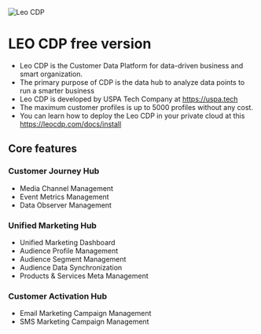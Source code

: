 ![Leo CDP](https://1.bp.blogspot.com/-ccfl_mxYUAM/X4VqsrVCM7I/AAAAAAAAHkU/4s-vV9tguNUb_Rvm85Lbrsi-K_I3pFP_ACLcBGAsYHQ/w1684-h1069-p-k-no-nu/data-flow-leo-cdp.png)

# LEO CDP free version
* Leo CDP is the Customer Data Platform for data-driven business and smart organization.
* The primary purpose of CDP is the data hub to analyze data points to run a smarter business
* Leo CDP is developed by USPA Tech Company at https://uspa.tech
* The maximum customer profiles is up to 5000 profiles without any cost. 
* You can learn how to deploy the Leo CDP in your private cloud at this https://leocdp.com/docs/install

## Core features
### Customer Journey Hub
* Media Channel Management
* Event Metrics Management
* Data Observer Management

### Unified Marketing Hub
* Unified Marketing Dashboard
* Audience Profile Management
* Audience Segment Management
* Audience Data Synchronization
* Products & Services Meta Management

### Customer Activation Hub
* Email Marketing Campaign Management
* SMS Marketing Campaign Management
